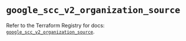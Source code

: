 # `google_scc_v2_organization_source`

Refer to the Terraform Registry for docs: [`google_scc_v2_organization_source`](https://registry.terraform.io/providers/hashicorp/google-beta/6.6.0/docs/resources/google_scc_v2_organization_source).
